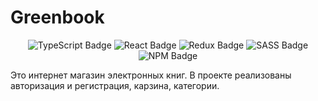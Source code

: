 # Greenbook

<p align="center">
    <img alt="TypeScript Badge" src="https://img.shields.io/badge/TypeScript-007ACC?style=for-the-badge&logo=typescript&logoColor=white">
    <img alt="React Badge" src="https://img.shields.io/badge/React-20232A?style=for-the-badge&logo=react&logoColor=61DAFB">
    <img alt="Redux Badge" src="https://img.shields.io/badge/Redux-593D88?style=for-the-badge&logo=redux&logoColor=white">
    <img alt="SASS Badge" src="https://img.shields.io/badge/Sass-CC6699?style=for-the-badge&logo=sass&logoColor=white">
    <img alt="NPM Badge" src="https://img.shields.io/badge/v10.3.3-green?label=npm&color=blue">
</p>

<p>
Это интернет магазин электронных книг. В проекте реализованы авторизация и регистрация, карзина, категории. 
</p>
